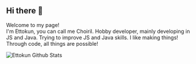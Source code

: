 ## Hi there 👋
<p>Welcome to my page! </br> I'm Ettokun, you can call me Choiril. Hobby developer, mainly developing in JS and Java. Trying to improve JS and Java skills. I like making things! Through code, all things are possible!</p>

<img alt="Ettokun Github Stats" src="https://github-readme-stats.vercel.app/api?username=Ettokun&theme=dark&show_icons=true">
